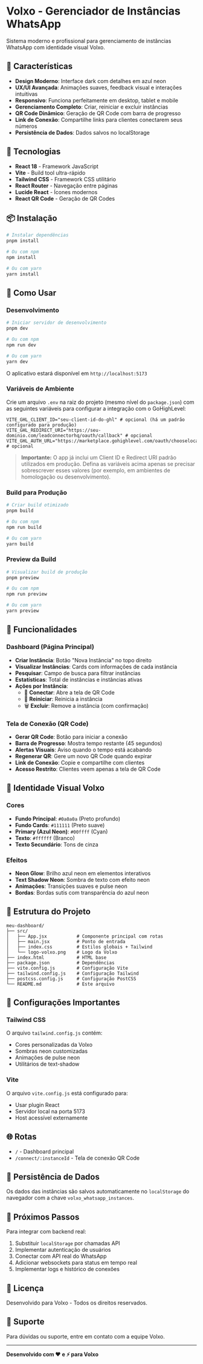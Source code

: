 # Volxo - Gerenciador de Instâncias WhatsApp

Sistema moderno e profissional para gerenciamento de instâncias WhatsApp com identidade visual Volxo.

## 🎨 Características

- **Design Moderno**: Interface dark com detalhes em azul neon
- **UX/UI Avançada**: Animações suaves, feedback visual e interações intuitivas
- **Responsivo**: Funciona perfeitamente em desktop, tablet e mobile
- **Gerenciamento Completo**: Criar, reiniciar e excluir instâncias
- **QR Code Dinâmico**: Geração de QR Code com barra de progresso
- **Link de Conexão**: Compartilhe links para clientes conectarem seus números
- **Persistência de Dados**: Dados salvos no localStorage

## 🚀 Tecnologias

- **React 18** - Framework JavaScript
- **Vite** - Build tool ultra-rápido
- **Tailwind CSS** - Framework CSS utilitário
- **React Router** - Navegação entre páginas
- **Lucide React** - Ícones modernos
- **React QR Code** - Geração de QR Codes

## 📦 Instalação

```bash
# Instalar dependências
pnpm install

# Ou com npm
npm install

# Ou com yarn
yarn install
```

## 🎯 Como Usar

### Desenvolvimento

```bash
# Iniciar servidor de desenvolvimento
pnpm dev

# Ou com npm
npm run dev

# Ou com yarn
yarn dev
```

O aplicativo estará disponível em `http://localhost:5173`

### Variáveis de Ambiente

Crie um arquivo `.env` na raiz do projeto (mesmo nível do `package.json`) com as seguintes variáveis para configurar a integração com o GoHighLevel:

```env
VITE_GHL_CLIENT_ID="seu-client-id-do-ghl" # opcional (há um padrão configurado para produção)
VITE_GHL_REDIRECT_URI="https://seu-dominio.com/leadconnectorhq/oauth/callback" # opcional
VITE_GHL_AUTH_URL="https://marketplace.gohighlevel.com/oauth/chooselocation" # opcional
```

> **Importante:** O app já inclui um Client ID e Redirect URI padrão utilizados em produção. Defina as variáveis acima apenas se
> precisar sobrescrever esses valores (por exemplo, em ambientes de homologação ou desenvolvimento).

### Build para Produção

```bash
# Criar build otimizado
pnpm build

# Ou com npm
npm run build

# Ou com yarn
yarn build
```

### Preview da Build

```bash
# Visualizar build de produção
pnpm preview

# Ou com npm
npm run preview

# Ou com yarn
yarn preview
```

## 📱 Funcionalidades

### Dashboard (Página Principal)

- **Criar Instância**: Botão "Nova Instância" no topo direito
- **Visualizar Instâncias**: Cards com informações de cada instância
- **Pesquisar**: Campo de busca para filtrar instâncias
- **Estatísticas**: Total de instâncias e instâncias ativas
- **Ações por Instância**:
  - 🔗 **Conectar**: Abre a tela de QR Code
  - 🔄 **Reiniciar**: Reinicia a instância
  - 🗑️ **Excluir**: Remove a instância (com confirmação)

### Tela de Conexão (QR Code)

- **Gerar QR Code**: Botão para iniciar a conexão
- **Barra de Progresso**: Mostra tempo restante (45 segundos)
- **Alertas Visuais**: Aviso quando o tempo está acabando
- **Regenerar QR**: Gere um novo QR Code quando expirar
- **Link de Conexão**: Copie e compartilhe com clientes
- **Acesso Restrito**: Clientes veem apenas a tela de QR Code

## 🎨 Identidade Visual Volxo

### Cores

- **Fundo Principal**: `#0a0a0a` (Preto profundo)
- **Fundo Cards**: `#111111` (Preto suave)
- **Primary (Azul Neon)**: `#00ffff` (Cyan)
- **Texto**: `#ffffff` (Branco)
- **Texto Secundário**: Tons de cinza

### Efeitos

- **Neon Glow**: Brilho azul neon em elementos interativos
- **Text Shadow Neon**: Sombra de texto com efeito neon
- **Animações**: Transições suaves e pulse neon
- **Bordas**: Bordas sutis com transparência do azul neon

## 📁 Estrutura do Projeto

```
meu-dashboard/
├── src/
│   ├── App.jsx           # Componente principal com rotas
│   ├── main.jsx          # Ponto de entrada
│   ├── index.css         # Estilos globais + Tailwind
│   └── logo-volxo.png    # Logo da Volxo
├── index.html            # HTML base
├── package.json          # Dependências
├── vite.config.js        # Configuração Vite
├── tailwind.config.js    # Configuração Tailwind
├── postcss.config.js     # Configuração PostCSS
└── README.md             # Este arquivo
```

## 🔧 Configurações Importantes

### Tailwind CSS

O arquivo `tailwind.config.js` contém:
- Cores personalizadas da Volxo
- Sombras neon customizadas
- Animações de pulse neon
- Utilitários de text-shadow

### Vite

O arquivo `vite.config.js` está configurado para:
- Usar plugin React
- Servidor local na porta 5173
- Host acessível externamente

## 🌐 Rotas

- `/` - Dashboard principal
- `/connect/:instanceId` - Tela de conexão QR Code

## 💾 Persistência de Dados

Os dados das instâncias são salvos automaticamente no `localStorage` do navegador com a chave `volxo_whatsapp_instances`.

## 🎯 Próximos Passos

Para integrar com backend real:

1. Substituir `localStorage` por chamadas API
2. Implementar autenticação de usuários
3. Conectar com API real do WhatsApp
4. Adicionar websockets para status em tempo real
5. Implementar logs e histórico de conexões

## 📝 Licença

Desenvolvido para Volxo - Todos os direitos reservados.

## 🤝 Suporte

Para dúvidas ou suporte, entre em contato com a equipe Volxo.

---

**Desenvolvido com ❤️ e ⚡ para Volxo**

